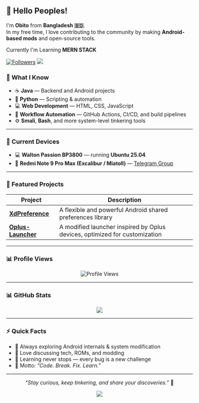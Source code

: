 ## 👋 Hello Peoples!
I'm **Obito** from **Bangladesh 🇧🇩**.  
In my free time, I love contributing to the community by making **Android-based mods** and open-source tools. </br>

Currently I'm Learning **MERN STACK**
<p align="left">
  <a href="https://github.com/iput-object"><img src="https://img.shields.io/github/followers/iput-object?style=flat-square&color=blue&logo=github" alt="Followers" /></a>
  <a href="https://github.com/iput-object?tab=repositories"><img src="https://img.shields.io/badge/Repositories-Explore%20Now-blue?style=flat-square" /></a>
</p>


### 🧠 What I Know

- ☕ **Java** — Backend and Android projects  
- 🐍 **Python** — Scripting & automation
- 💻 **Web Development** — HTML, CSS, JavaScript
- 🔁 **Workflow Automation** — GitHub Actions, CI/CD, and build pipelines  
- ⚙️ **Smali**, **Bash**, and more system-level tinkering tools  

---

### 📱 Current Devices

- 💻 **Walton Passion BP3800** — running **Ubuntu 25.04**  
- 📱 **Redmi Note 9 Pro Max (Excalibur / Miatoll)** — [Telegram Group](https://t.me/miatollcave)

---

### 🧩 Featured Projects

| Project | Description |
|----------|--------------|
| [**XdPreference**](https://github.com/iput-object/XdPreference) | A flexible and powerful Android shared preferences library |
| [**Oplus-Launcher**](https://github.com/iput-object/Oplus-Launcher) | A modified launcher inspired by Oplus devices, optimized for customization |

---

### 📊 Profile Views

<p align="center">
  <img src="https://count.getloli.com/@:iput-object?theme=booru-jaypee&padding=7&scale=1&align=top&pixelated=1&darkmode=auto" alt="Profile Views" />
</p>



---

### 📊 GitHub Stats
<p align="center">
  <img src="https://github-readme-activity-graph.vercel.app/graph?username=iput-object&theme=tokyo-night&hide_border=true" />
</p>

---

### ⚡ Quick Facts

- 🧩 Always exploring Android internals & system modification  
- 💬 Love discussing tech, ROMs, and modding  
- 🌱 Learning never stops — every bug is a new challenge  
- 🧠 Motto: *“Code. Break. Fix. Learn.”*

---

<p align="center">
  <i>“Stay curious, keep tinkering, and share your discoveries.”</i> 🔧
</p>

<p align="center">
  <a href="https://github.com/iput-object">
    <img src="https://img.shields.io/badge/GitHub-@iput--object-181717?style=for-the-badge&logo=github" />
  </a>
</p>

